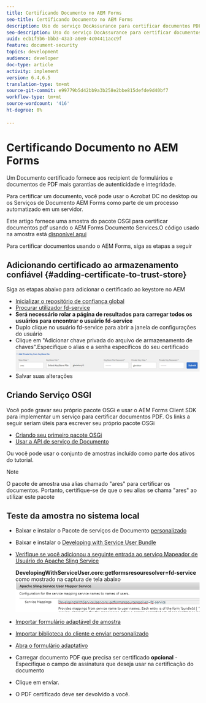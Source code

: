 ```yaml
---
title: Certificando Documento no AEM Forms
seo-title: Certificando Documento no AEM Forms
description: Uso do serviço DocAssurance para certificar documentos PDF no AEM Forms
seo-description: Uso do serviço DocAssurance para certificar documentos PDF no AEM Forms
uuid: ecb1f9b6-bbb3-43a3-a0e0-4c04411acc9f
feature: document-security
topics: development
audience: developer
doc-type: article
activity: implement
version: 6.4,6.5
translation-type: tm+mt
source-git-commit: e99779b5d42bb9a3b258e2bbe815defde9d40bf7
workflow-type: tm+mt
source-wordcount: '416'
ht-degree: 0%

---
```



# Certificando Documento no AEM Forms

Um Documento certificado fornece aos recipient de formulários e documentos de PDF mais garantias de autenticidade e integridade.

Para certificar um documento, você pode usar o Acrobat DC no desktop ou os Serviços de Documento AEM Forms como parte de um processo automatizado em um servidor.

Este artigo fornece uma amostra do pacote OSGI para certificar documentos pdf usando o AEM Forms Documento Services.O código usado na amostra está [disponível aqui](https://helpx.adobe.com/experience-manager/6-4/forms/using/aem-document-services-programmatically.html)

Para certificar documentos usando o AEM Forms, siga as etapas a seguir

## Adicionando certificado ao armazenamento confiável {#adding-certificate-to-trust-store}

Siga as etapas abaixo para adicionar o certificado ao keystore no AEM

* [Inicializar o repositório de confiança global](http://localhost:4502/libs/granite/security/content/truststore.html)
* [Procurar utilizador fd-service](http://localhost:4502/security/users.html)
* **Será necessário rolar a página de resultados para carregar todos os usuários para encontrar o usuário fd-service**
* Duplo clique no usuário fd-service para abrir a janela de configurações do usuário
* Clique em &quot;Adicionar chave privada do arquivo de armazenamento de chaves&quot;.Especifique o alias e a senha específicos do seu certificado
   ![add-certificate](assets/adding-certificate-keystore.PNG)
* Salvar suas alterações

## Criando Serviço OSGI

Você pode gravar seu próprio pacote OSGi e usar o AEM Forms Client SDK para implementar um serviço para certificar documentos PDF. Os links a seguir seriam úteis para escrever seu próprio pacote OSGi

* [Criando seu primeiro pacote OSGi](https://helpx.adobe.com/experience-manager/using/maven_arch13.html)
* [Usar a API de serviço de Documento](https://helpx.adobe.com/experience-manager/6-4/forms/using/aem-document-services-programmatically.html)

Ou você pode usar o conjunto de amostras incluído como parte dos ativos do tutorial.
>[!NOTE]
O pacote de amostra usa alias chamado &quot;ares&quot; para certificar os documentos. Portanto, certifique-se de que o seu alias se chama &quot;ares&quot; ao utilizar este pacote

## Teste da amostra no sistema local

* Baixar e instalar o Pacote de serviços de Documento [personalizado](/help/forms/assets/common-osgi-bundles/AEMFormsDocumentServices.core-1.0-SNAPSHOT.jar)
* Baixar e instalar o [Developing with Service User Bundle](/help/forms/assets/common-osgi-bundles/DevelopingWithServiceUser.jar)
* [Verifique se você adicionou a seguinte entrada ao serviço Mapeador de Usuário do Apache Sling Service](http://localhost:4502/system/console/configMgr)

   **DevelopingWithServiceUser.core:getformsresouresolver=fd-service** como mostrado na captura de tela abaixo
   ![Mapeador de usuário](assets/user-mapper-service.PNG)
* [Importar formulário adaptável de amostra](assets/certify-pdf-af.zip)
* [Importar biblioteca do cliente e enviar personalizado](assets/certify-document-assets.zip)
* [Abra o formulário adaptativo](http://localhost:4502/content/dam/formsanddocuments/certifypdf/jcr:content?wcmmode=disabled)
* Carregar documento PDF que precisa ser certificado
   **opcional** - Especifique o campo de assinatura que deseja usar na certificação do documento
* Clique em enviar.
* O PDF certificado deve ser devolvido a você.


